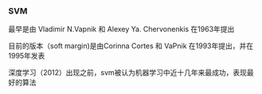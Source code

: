 ### SVM
最早是由 Vladimir N.Vapnik 和 Alexey Ya. Chervonenkis 在1963年提出

目前的版本（soft margin)是由Corinna Cortes 和 VaPnik 在1993年提出，并在1995年发表

深度学习（2012）出现之前，svm被认为机器学习中近十几年来最成功，表现最好的算法

